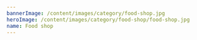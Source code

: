 ```yaml
---
bannerImage: /content/images/category/food-shop.jpg
heroImage: /content/images/category/food-shop/food-shop.jpg
name: Food shop
---
```

